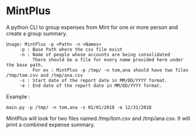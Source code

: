 # MintPlus
A python CLI to group expenses from Mint for one or more person and create a group summary.


```
Usage: MintPlus -p <Path> -n <Names>
	 -p : Base Path where the csv file exist
	 -n : Name of people whose accounts are being consolidated
	      There should be a file for every name provided here under the base path.
	      For ex : MintPlus -p /tmp/ -n tom,ana should have two files /tmp/tom.csv and /tmp/ana.csv 
	 -s : Start date of the report date in MM/DD/YYYY format. 
	 -e : End date of the report date in MM/DD/YYYY format.
```

Example : 

`main.py -p /tmp/ -n tom,ana -s 01/01/2018 -e 12/31/2018`

MintPlus will look for two files named /tmp/tom.csv and /tmp/ana.csv. It will print a combined expense summary. 

